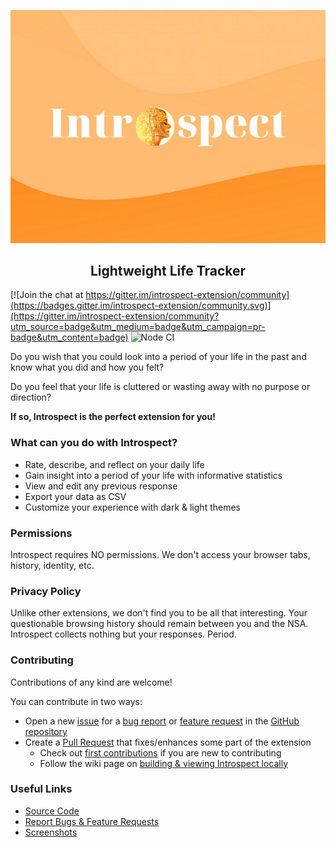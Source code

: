 <p align="center">
<img src="https://raw.githubusercontent.com/YashTotale/introspect/main/static/banners/banner920.png">
</p>

<h2 align="center">Lightweight Life Tracker</h2>

[![Join the chat at https://gitter.im/introspect-extension/community](https://badges.gitter.im/introspect-extension/community.svg)](https://gitter.im/introspect-extension/community?utm_source=badge&utm_medium=badge&utm_campaign=pr-badge&utm_content=badge)
![Node CI](https://github.com/YashTotale/introspect/workflows/Node%20CI/badge.svg)

Do you wish that you could look into a period of your life in the past and know what you did and how you felt?

Do you feel that your life is cluttered or wasting away with no purpose or direction?

**If so, Introspect is the perfect extension for you!**

### What can you do with Introspect?

- Rate, describe, and reflect on your daily life
- Gain insight into a period of your life with informative statistics
- View and edit any previous response
- Export your data as CSV
- Customize your experience with dark & light themes

### Permissions

Introspect requires NO permissions. We don't access your browser tabs, history, identity, etc.

### Privacy Policy

Unlike other extensions, we don't find you to be all that interesting. Your questionable browsing history should remain between you and the NSA. Introspect collects nothing but your responses. Period.

### Contributing

Contributions of any kind are welcome!

You can contribute in two ways:

- Open a new [issue](https://github.com/YashTotale/introspect/issues) for a [bug report](https://github.com/YashTotale/introspect/issues/new?labels=bug&template=bug_report.md) or [feature request](https://github.com/YashTotale/introspect/issues/new?labels=enhancement&template=feature_request.md) in the [GitHub repository](https://github.com/YashTotale/introspect)
- Create a [Pull Request](https://github.com/YashTotale/introspect/pulls) that fixes/enhances some part of the extension
  - Check out [first contributions](https://github.com/firstcontributions/first-contributions) if you are new to contributing
  - Follow the wiki page on [building & viewing Introspect locally](https://github.com/YashTotale/introspect/wiki/Building-&-Viewing-Locally)

### Useful Links

- [Source Code](https://github.com/YashTotale/introspect)
- [Report Bugs & Feature Requests](https://github.com/YashTotale/introspect/issues/new/choose)
- [Screenshots](https://github.com/YashTotale/introspect/tree/main/static/screenshots)
